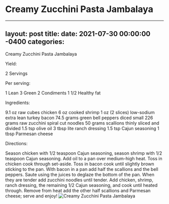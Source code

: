 # Creamy Zucchini Pasta Jambalaya
---
layout: post
title: 
date:   2021-07-30 00:00:00 -0400
categories: 
---
Creamy Zucchini Pasta Jambalaya

Yield:

2 Servings

Per serving:

1 Lean
3 Green
2 Condiments
1 1/2 Healthy fat

Ingredients:

9.1 oz raw cubes chicken
6 oz cooked shrimp
1 oz (2 slices) low-sodium extra lean turkey bacon
74.5 grams green bell peppers diced small
226 grams raw zucchini spiral cut noodles
50 grams scallions thinly sliced and divided
1.5 tsp olive oil
3 tbsp lite ranch dressing
1.5 tsp Cajun seasoning
1 tbsp Parmesan cheese

Directions:

Season chicken with 1/2 teaspoon Cajun seasoning, season shrimp with 1/2 teaspoon Cajun seasoning.
Add oil to a pan over medium-high heat.
Toss in chicken cook through set-aside.
Toss in bacon cook until slightly brown sticking to the pan.
With bacon in a pan add half the scallions and the bell peppers. Saute using the juices to deglaze the bottom of the pan.
When they are tender add zucchini noodles until tender. Add chicken, shrimp, ranch dressing, the remaining 1/2 Cajun seasoning, and cook until heated through. Remove from heat add the other half scallions and Parmesan cheese; serve and enjoy!
![Creamy Zucchini Pasta Jambalaya](/images/Creamy%20Zucchini%20Pasta%20Jambalaya.png)

